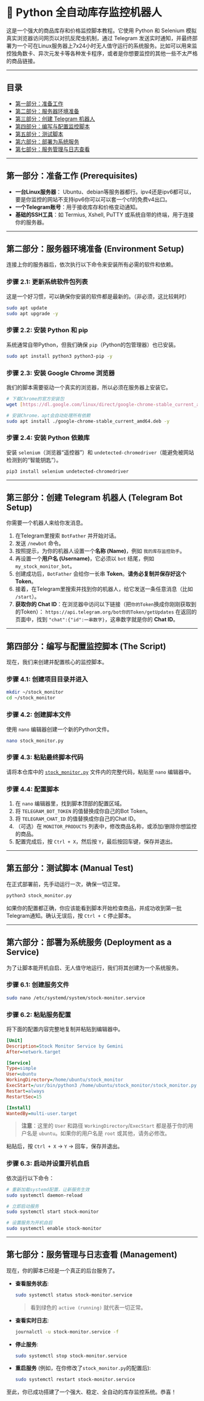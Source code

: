 # 🐍 Python 全自动库存监控机器人

这是一个强大的商品库存和价格监控脚本教程。它使用 Python 和 Selenium 模拟真实浏览器访问网页以对抗反爬虫机制，通过 Telegram 发送实时通知，并最终部署为一个可在Linux服务器上7x24小时无人值守运行的系统服务。比如可以用来监控独角数卡、异次元发卡等各种发卡程序，或者是你想要监控的其他一些不太严格的商品链接。

---

## 目录

- [第一部分：准备工作](#第一部分准备工作-prerequisites)
- [第二部分：服务器环境准备](#第二部分服务器环境准备-environment-setup)
- [第三部分：创建 Telegram 机器人](#第三部分创建-telegram-机器人-telegram-bot-setup)
- [第四部分：编写与配置监控脚本](#第四部分编写与配置监控脚本-the-script)
- [第五部分：测试脚本](#第五部分测试脚本-manual-test)
- [第六部分：部署为系统服务](#第六部分部署为系统服务-deployment-as-a-service)
- [第七部分：服务管理与日志查看](#第七部分服务管理与日志查看-management)

---

## 第一部分：准备工作 (Prerequisites)

- **一台Linux服务器**： Ubuntu、debian等服务器都行。ipv4还是ipv6都可以，要是你监控的网站不支持ipv6你可以可以套一个cf的免费v4出口。
- **一个Telegram账号**：用于接收库存和价格变动通知。
- **基础的SSH工具**：如 Termius, Xshell, PuTTY 或系统自带的终端，用于连接你的服务器。

---

## 第二部分：服务器环境准备 (Environment Setup)

连接上你的服务器后，依次执行以下命令来安装所有必需的软件和依赖。

### 步骤 2.1: 更新系统软件包列表

这是一个好习惯，可以确保你安装的软件都是最新的。（非必须，这比较耗时）

```bash
sudo apt update
sudo apt upgrade -y
```

### 步骤 2.2: 安装 Python 和 pip

系统通常自带Python，但我们确保 `pip`（Python的包管理器）也已安装。

```bash
sudo apt install python3 python3-pip -y
```

### 步骤 2.3: 安装 Google Chrome 浏览器

我们的脚本需要驱动一个真实的浏览器，所以必须在服务器上安装它。

```bash
# 下载Chrome的官方安装包
wget [https://dl.google.com/linux/direct/google-chrome-stable_current_amd64.deb](https://dl.google.com/linux/direct/google-chrome-stable_current_amd64.deb)

# 安装Chrome，apt会自动处理所有依赖
sudo apt install ./google-chrome-stable_current_amd64.deb -y
```

### 步骤 2.4: 安装 Python 依赖库

安装 `selenium`（浏览器“遥控器”）和 `undetected-chromedriver`（能避免被网站检测到的“智能钥匙”）。

```bash
pip3 install selenium undetected-chromedriver
```

---

## 第三部分：创建 Telegram 机器人 (Telegram Bot Setup)

你需要一个机器人来给你发消息。

1.  在Telegram里搜索 `BotFather` 并开始对话。
2.  发送 `/newbot` 命令。
3.  按照提示，为你的机器人设置一个**名称 (Name)**，例如 `我的库存监控助手`。
4.  再设置一个**用户名 (Username)**，它必须以 `bot` 结尾，例如 `my_stock_monitor_bot`。
5.  创建成功后，`BotFather` 会给你一长串 **Token**。**请务必复制并保存好这个Token**。
6.  接着，在Telegram里搜索并找到你的机器人，给它发送一条任意消息（比如 `/start`）。
7.  **获取你的 Chat ID**：在浏览器中访问以下链接（把`你的Token`换成你刚刚获取到的Token）：
    `https://api.telegram.org/bot你的Token/getUpdates`
    在返回的页面中，找到 `"chat":{"id":一串数字}`，这串数字就是你的 **Chat ID**。

---

## 第四部分：编写与配置监控脚本 (The Script)

现在，我们来创建并配置核心的监控脚本。

### 步骤 4.1: 创建项目目录并进入

```bash
mkdir ~/stock_monitor
cd ~/stock_monitor
```

### 步骤 4.2: 创建脚本文件

使用 `nano` 编辑器创建一个新的Python文件。

```bash
nano stock_monitor.py
```

### 步骤 4.3: 粘贴最终脚本代码

请将本仓库中的 [`stock_monitor.py`](https://github.com/meaen/Stock_Monitoring_Bot/blob/main/stock_monitor.py) 文件内的完整代码，粘贴至 `nano` 编辑器中。

### 步骤 4.4: 配置脚本

1.  在 `nano` 编辑器里，找到脚本顶部的配置区域。
2.  将 `TELEGRAM_BOT_TOKEN` 的值替换成你自己的Bot Token。
3.  将 `TELEGRAM_CHAT_ID` 的值替换成你自己的Chat ID。
4.  （可选）在 `MONITOR_PRODUCTS` 列表中，修改商品名称，或添加/删除你想监控的商品。
5.  配置完成后，按 `Ctrl + X`，然后按 `Y`，最后按回车键，保存并退出。

---

## 第五部分：测试脚本 (Manual Test)

在正式部署前，先手动运行一次，确保一切正常。

```bash
python3 stock_monitor.py
```

如果你的配置都正确，你应该能看到脚本开始检查商品，并成功收到第一批Telegram通知。确认无误后，按 `Ctrl + C` 停止脚本。

---

## 第六部分：部署为系统服务 (Deployment as a Service)

为了让脚本能开机自启、无人值守地运行，我们将其创建为一个系统服务。

### 步骤 6.1: 创建服务文件

```bash
sudo nano /etc/systemd/system/stock-monitor.service
```

### 步骤 6.2: 粘贴服务配置

将下面的配置内容完整地复制并粘贴到编辑器中。

```ini
[Unit]
Description=Stock Monitor Service by Gemini
After=network.target

[Service]
Type=simple
User=ubuntu
WorkingDirectory=/home/ubuntu/stock_monitor
ExecStart=/usr/bin/python3 /home/ubuntu/stock_monitor/stock_monitor.py
Restart=always
RestartSec=15

[Install]
WantedBy=multi-user.target
```

> **注意**：这里的 `User` 和路径 `WorkingDirectory`/`ExecStart` 都是基于你的用户名是 `ubuntu`。如果你的用户名是 `root` 或其他，请务必修改。

粘贴后，按 `Ctrl + X` -> `Y` -> 回车，保存并退出。

### 步骤 6.3: 启动并设置开机自启

依次运行以下命令：

```bash
# 重新加载systemd配置，让新服务生效
sudo systemctl daemon-reload

# 立即启动服务
sudo systemctl start stock-monitor

# 设置服务为开机自启
sudo systemctl enable stock-monitor
```

---

## 第七部分：服务管理与日志查看 (Management)

现在，你的脚本已经是一个真正的后台服务了。

- **查看服务状态**:
  ```bash
  sudo systemctl status stock-monitor.service
  ```
  > 看到绿色的 `active (running)` 就代表一切正常。

- **查看实时日志**:
  ```bash
  journalctl -u stock-monitor.service -f
  ```

- **停止服务**:
  ```bash
  sudo systemctl stop stock-monitor.service
  ```

- **重启服务** (例如，在你修改了`stock_monitor.py`的配置后):
  ```bash
  sudo systemctl restart stock-monitor.service
  ```

至此，你已成功搭建了一个强大、稳定、全自动的库存监控系统。恭喜！
